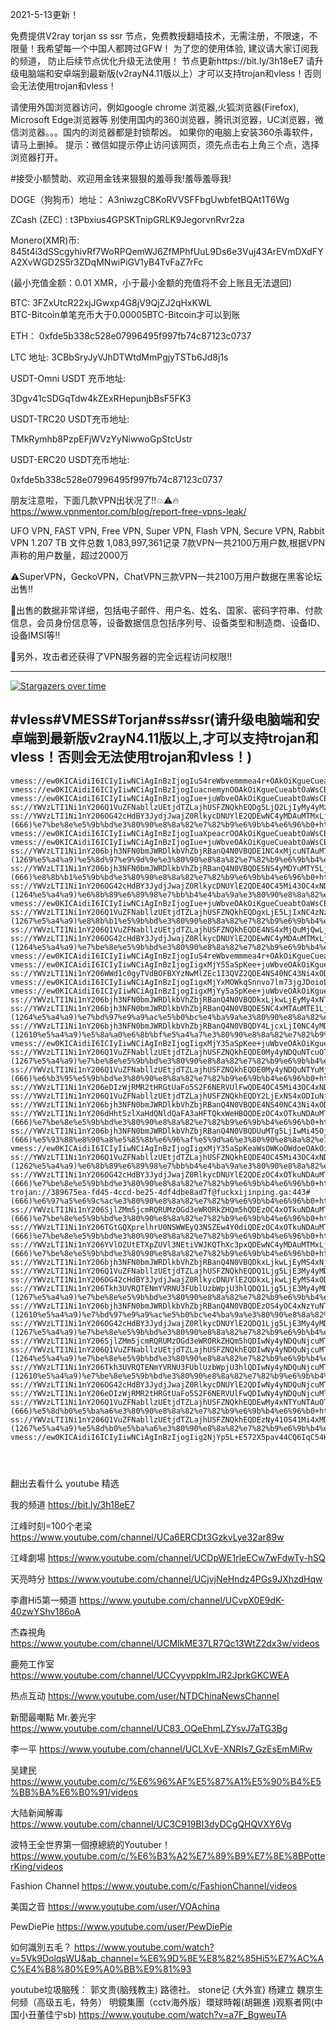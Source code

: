 2021-5-13更新！

免费提供V2ray torjan ss ssr 节点，免费教授翻墙技术，无需注册，不限速，不限量！我希望每一个中国人都跨过GFW！
为了您的使用体验, 建议请大家订阅我的频道， 防止后续节点优化升级无法使用！   节点更新https://bit.ly/3h18eE7
请升级电脑端和安卓端到最新版(v2rayN4.11版以上）才可以支持trojan和vless！否则会无法使用trojan和vless！
               
请使用外国浏览器访问，例如google chrome 浏览器,火狐浏览器(Firefox), Microsoft Edge浏览器等
别使用国内的360浏览器，腾讯浏览器，UC浏览器，微信浏览器。。。国内的浏览器都是封锁帮凶。
如果你的电脑上安装360杀毒软件，请马上删掉。
提示：微信如提示停止访问该网页，须先点击右上角三个点，选择浏览器打开。

#接受小额赞助、欢迎用金钱来狠狠的羞辱我!羞辱羞辱我!

DOGE（狗狗币）地址： A3niwzgC8KoRVVSFFbgUwbfetBQAt1T6Wg

ZCash (ZEC) :  t3Pbxius4GPSKTnipGRLK9JegorvnRvr2za

Monero(XMR)币:    845t4i3dSScgyhivRf7WoRPQemWJ6ZfMPhfUuL9Ds6e3Vuj43ArEVmDXdFYA2XvWGD2S5r3ZDqMNwiPiGV1yB4TvFaZ7rFc

(最小充值金额：0.01 XMR，小于最小金额的充值将不会上账且无法退回)

BTC:    3FZxUtcR22xjJGwxp4G8jV9QjZJ2qHxKWL                               
BTC-Bitcoin单笔充币大于0.00005BTC-Bitcoin才可以到账

ETH：  0xfde5b338c528e07996495f997fb74c87123c0737
  
LTC 地址:   3CBbSryJyVJhDTWtdMmPgjyTSTb6Jd8j1s



USDT-Omni USDT 充币地址:  

3Dgv41cSDGqTdw4kZExRHepunjbBsF5FK3

USDT-TRC20  USDT充币地址:

TMkRymhb8PzpEFjWVzYyNiwwoGpStcUstr

USDT-ERC20 USDT充币地址:
 
0xfde5b338c528e07996495f997fb74c87123c0737
 
 
朋友注意啦，下面几款VPN出状况了‼️💥⚠️🔥
https://www.vpnmentor.com/blog/report-free-vpns-leak/

UFO VPN, FAST VPN, Free VPN, Super VPN, Flash VPN, Secure VPN, Rabbit VPN
1.207 TB
文件总数	1,083,997,361记录
7款VPN一共2100万用户数,根据VPN声称的用户数量，超过2000万
	
⚠️SuperVPN，GeckoVPN，ChatVPN三款VPN一共2100万用户数据在黑客论坛出售‼️

💢出售的数据非常详细，包括电子邮件、用户名、姓名、国家、密码字符串、付款信息，会员身份信息等，设备数据信息包括序列号、设备类型和制造商、设备ID、设备IMSI等‼️

💢另外，攻击者还获得了VPN服务器的完全远程访问权限‼️

--------------------------------
[![Stargazers over time](
https://github.com/JACKUSR2089/v2ray-subscribed/blob/master/3-28.PNG)](https://starchart.cc/phlinhng/v2ray-tcp-tls-web)


 
#vless#VMESS#Torjan#ss#ssr(请升级电脑端和安卓端到最新版v2rayN4.11版以上,才可以支持trojan和vless！否则会无法使用trojan和vless！)
----------------------------------------------------------------------------------------------------------------------------------------------------
~~~
vmess://ew0KICAidiI6ICIyIiwNCiAgInBzIjogIuS4reWbvemmmea4r+OAkOiKgueCueabtOaWsCBodHRwczovL2JpdC5seS8zaDE4ZUU344CRIiwNCiAgImFkZCI6ICIyMjMuMTY2LjE2NS4yNDMiLA0KICAicG9ydCI6ICIxMDAwNSIsDQogICJpZCI6ICI0MzQ2YWMyMS01OTRjLTQxNWYtODRjYi00MDMwN2I3YjMyZmEiLA0KICAiYWlkIjogIjEiLA0KICAic2N5IjogImF1dG8iLA0KICAibmV0IjogInRjcCIsDQogICJ0eXBlIjogIm5vbmUiLA0KICAiaG9zdCI6ICIyMjMuMTY2LjE2NS4yNDMiLA0KICAicGF0aCI6ICIiLA0KICAidGxzIjogIiIsDQogICJzbmkiOiAiIg0KfQ==
vmess://ew0KICAidiI6ICIyIiwNCiAgInBzIjogIuacnemynOOAkOiKgueCueabtOaWsCBodHRwczovL2JpdC5seS8zaDE4ZUU344CRIiwNCiAgImFkZCI6ICIyMjMuMTY2LjE2NS4yNDMiLA0KICAicG9ydCI6ICIxMDAwMiIsDQogICJpZCI6ICI0MzQ2YWMyMS01OTRjLTQxNWYtODRjYi00MDMwN2I3YjMyZmEiLA0KICAiYWlkIjogIjEiLA0KICAic2N5IjogImF1dG8iLA0KICAibmV0IjogInRjcCIsDQogICJ0eXBlIjogIm5vbmUiLA0KICAiaG9zdCI6ICIyMjMuMTY2LjE2NS4yNDMiLA0KICAicGF0aCI6ICIiLA0KICAidGxzIjogIiIsDQogICJzbmkiOiAiIg0KfQ==
vmess://ew0KICAidiI6ICIyIiwNCiAgInBzIjogIue+juWbveOAkOiKgueCueabtOaWsCBodHRwczovL2JpdC5seS8zaDE4ZUU344CRIiwNCiAgImFkZCI6ICJzaGNuMi0wNC5pcGxjMTg4LmNvbSIsDQogICJwb3J0IjogIjEwMDAyIiwNCiAgImlkIjogIjQzNDZhYzIxLTU5NGMtNDE1Zi04NGNiLTQwMzA3YjdiMzJmYSIsDQogICJhaWQiOiAiMSIsDQogICJzY3kiOiAiYXV0byIsDQogICJuZXQiOiAidGNwIiwNCiAgInR5cGUiOiAibm9uZSIsDQogICJob3N0IjogInNoY24yLTA0LmlwbGMxODguY29tIiwNCiAgInBhdGgiOiAiIiwNCiAgInRscyI6ICIiLA0KICAic25pIjogIiINCn0=
ss://YWVzLTI1Ni1nY206Q1VuZFNabllzUEtjdTZLajhUSFZNQkhEQDg5LjQ2LjIyMy4yMzk6Mzk3NzI=#%e8%8d%b7%e5%85%b0%e3%80%90%e8%8a%82%e7%82%b9%e6%9b%b4%e6%96%b0+https%3a%2f%2fbit.ly%2f3h18eE7%e3%80%91
ss://YWVzLTI1Ni1nY206OG42cHdBY3JydjJwajZ0RlkycDNUYlE2QDEwNC4yMDAuMTMxLjI0NTozMzk5Mg==#(666)%e7%be%8e%e5%9b%bd%e3%80%90%e8%8a%82%e7%82%b9%e6%9b%b4%e6%96%b0+https%3a%2f%2fbit.ly%2f3h18eE7%e3%80%91
vmess://ew0KICAidiI6ICIyIiwNCiAgInBzIjogIuaXpeacrOOAkOiKgueCueabtOaWsCBodHRwczovL2JpdC5seS8zaDE4ZUU344CRIiwNCiAgImFkZCI6ICJrbGpwbmEuMnN4Lnh5eiIsDQogICJwb3J0IjogIjIwMDg2IiwNCiAgImlkIjogImZkYTkyNTg1LTQxYjAtNDNhYi05YWVjLWY0YzlkYjgwMmYxYyIsDQogICJhaWQiOiAiMiIsDQogICJzY3kiOiAiYXV0byIsDQogICJuZXQiOiAid3MiLA0KICAidHlwZSI6ICJub25lIiwNCiAgImhvc3QiOiAia2xqcG5hLjJzeC54eXoiLA0KICAicGF0aCI6ICIvaW5kZXgiLA0KICAidGxzIjogIiIsDQogICJzbmkiOiAiIg0KfQ==
vmess://ew0KICAidiI6ICIyIiwNCiAgInBzIjogIue+juWbveOAkOiKgueCueabtOaWsCBodHRwczovL2JpdC5seS8zaDE4ZUU344CRIiwNCiAgImFkZCI6ICJjYy5oY2lhaGNpcGhjaWUuY2x1YiIsDQogICJwb3J0IjogIjQ0MyIsDQogICJpZCI6ICI5YTI5N2JiMS0wNmUzLTRlNmYtOTdmYS0zZDMyMDJkNDY1OTYiLA0KICAiYWlkIjogIjAiLA0KICAic2N5IjogImF1dG8iLA0KICAibmV0IjogIndzIiwNCiAgInR5cGUiOiAibm9uZSIsDQogICJob3N0IjogImNjLmhjaWFoY2lwaGNpZS5jbHViIiwNCiAgInBhdGgiOiAiLzg0YzNmLyIsDQogICJ0bHMiOiAidGxzIiwNCiAgInNuaSI6ICIiDQp9
ss://YWVzLTI1Ni1nY206bjh3NFN0bmJWRDlkbVhZbjRBanQ4N0VBQDE1NC4xMjcuNTAuMTM4OjMxNTcy#(1269%e5%a4%a9)%e5%8d%97%e9%9d%9e%e3%80%90%e8%8a%82%e7%82%b9%e6%9b%b4%e6%96%b0+https%3a%2f%2fbit.ly%2f3h18eE7%e3%80%91
ss://YWVzLTI1Ni1nY206bjh3NFN0bmJWRDlkbVhZbjRBanQ4N0VBQDE5NS4yMDYuMTY5LjIwMzozMTU3Mg==#(666)%e8%8b%b1%e5%9b%bd%e3%80%90%e8%8a%82%e7%82%b9%e6%9b%b4%e6%96%b0+https%3a%2f%2fbit.ly%2f3h18eE7%e3%80%91
ss://YWVzLTI1Ni1nY206OG42cHdBY3JydjJwajZ0RlkycDNUYlE2QDE4OC45Mi43OC4xNDU6MzM5OTI=#(1264%e5%a4%a9)%e6%8b%89%e6%89%98%e7%bb%b4%e4%ba%9a%e3%80%90%e8%8a%82%e7%82%b9%e6%9b%b4%e6%96%b0+https%3a%2f%2fbit.ly%2f3h18eE7%e3%80%91
vmess://ew0KICAidiI6ICIyIiwNCiAgInBzIjogIue+juWbveOAkOiKgueCueabtOaWsCBodHRwczovL2JpdC5seS8zaDE4ZUU344CRIiwNCiAgImFkZCI6ICIyMy4yMjUuMTY1LjI0MiIsDQogICJwb3J0IjogIjQ0MyIsDQogICJpZCI6ICIzNGY4ZGQyZS01NWYwLTRkOTUtYmZkYS03MTRmNTBiNmMwZTEiLA0KICAiYWlkIjogIjY0IiwNCiAgInNjeSI6ICJhdXRvIiwNCiAgIm5ldCI6ICJ3cyIsDQogICJ0eXBlIjogIm5vbmUiLA0KICAiaG9zdCI6ICJ3d3cuMTA5MjU4NDgueHl6IiwNCiAgInBhdGgiOiAiL3BhdGgvMTYwMzE3MzQyNTA2IiwNCiAgInRscyI6ICJ0bHMiLA0KICAic25pIjogIiINCn0=
ss://YWVzLTI1Ni1nY206Q1VuZFNabllzUEtjdTZLajhUSFZNQkhEQDgxLjE5LjIxNC4zNzozOTc3Mg==#(1267%e5%a4%a9)%e8%8b%b1%e5%9b%bd%e3%80%90%e8%8a%82%e7%82%b9%e6%9b%b4%e6%96%b0+https%3a%2f%2fbit.ly%2f3h18eE7%e3%80%91
ss://YWVzLTI1Ni1nY206Q1VuZFNabllzUEtjdTZLajhUSFZNQkhEQDE4NS4xMjQuMjQwLjE0OTozOTc3Mg==#%e7%bd%97%e9%a9%ac%e5%b0%bc%e4%ba%9a%e3%80%90%e8%8a%82%e7%82%b9%e6%9b%b4%e6%96%b0+https%3a%2f%2fbit.ly%2f3h18eE7%e3%80%91
ss://YWVzLTI1Ni1nY206OG42cHdBY3JydjJwajZ0RlkycDNUYlE2QDEwNC4yMDAuMTMxLjE2NTozMzk5Mg==#(1264%e5%a4%a9)%e7%be%8e%e5%9b%bd%e3%80%90%e8%8a%82%e7%82%b9%e6%9b%b4%e6%96%b0+https%3a%2f%2fbit.ly%2f3h18eE7%e3%80%91
vmess://ew0KICAidiI6ICIyIiwNCiAgInBzIjogIuS4reWbvemmmea4r+OAkOiKgueCueabtOaWsCBodHRwczovL2JpdC5seS8zaDE4ZUU344CRIiwNCiAgImFkZCI6ICIxOC4xNjcuMTY2LjExMyIsDQogICJwb3J0IjogIjgwIiwNCiAgImlkIjogIjQwOTRkYjNlLTU3OTQtNGM2My1iOTVhLWI0ZWE3NTQxNjNjNSIsDQogICJhaWQiOiAiMSIsDQogICJzY3kiOiAiYXV0byIsDQogICJuZXQiOiAid3MiLA0KICAidHlwZSI6ICJub25lIiwNCiAgImhvc3QiOiAiMTguMTY3LjE2Ni4xMTMiLA0KICAicGF0aCI6ICIvc29tZXRpbWVzbmFpdmUiLA0KICAidGxzIjogIiIsDQogICJzbmkiOiAiIg0KfQ==
vmess://ew0KICAidiI6ICIyIiwNCiAgInBzIjogIigxMjY55aSpKee+juWbveOAkOiKgueCueabtOaWsCBodHRwczovL2JpdC5seS8zaDE4ZUU344CRIiwNCiAgImFkZCI6ICIyMy4yMjQuMTY0LjEwMCIsDQogICJwb3J0IjogIjQ0MyIsDQogICJpZCI6ICJkMjVhNjU4My01MmNhLTQ5NmYtODdhZS1mMjI3NWIzYjBkZGQiLA0KICAiYWlkIjogIjY0IiwNCiAgInNjeSI6ICJhdXRvIiwNCiAgIm5ldCI6ICJ3cyIsDQogICJ0eXBlIjogIm5vbmUiLA0KICAiaG9zdCI6ICJ3d3cuMDkwMjUxMjAueHl6IiwNCiAgInBhdGgiOiAiL3BhdGgvMTYwMzE3MzQyNTA2IiwNCiAgInRscyI6ICJ0bHMiLA0KICAic25pIjogIiINCn0=
ss://YWVzLTI1Ni1nY206WWd1c0gyTVdBOFBXYzNwMlZEc1I3QVZ2QDE4NS40NC43Ni4xODg6MzE3NjQ=#%e8%8b%b1%e5%9b%bd%e3%80%90%e8%8a%82%e7%82%b9%e6%9b%b4%e6%96%b0+https%3a%2f%2fbit.ly%2f3h18eE7%e3%80%91
vmess://ew0KICAidiI6ICIyIiwNCiAgInBzIjogIigxMjYxMOWkqSnnvo7lm73jgJDoioLngrnmm7TmlrAgaHR0cHM6Ly9iaXQubHkvM2gxOGVFN+OAkSIsDQogICJhZGQiOiAiMjMuMjI1LjIxMy4yNDIiLA0KICAicG9ydCI6ICI0NDMiLA0KICAiaWQiOiAiMTFjNzAzYTgtZjNlYi00YjNhLWJjOWItMjUzOWM2YWM2Nzk2IiwNCiAgImFpZCI6ICI2NCIsDQogICJzY3kiOiAiYXV0byIsDQogICJuZXQiOiAid3MiLA0KICAidHlwZSI6ICJub25lIiwNCiAgImhvc3QiOiAid3d3LjE2Nzg5MzEyLnh5eiIsDQogICJwYXRoIjogIi9wYXRoLzE2MDMxNzM0MjUwNiIsDQogICJ0bHMiOiAidGxzIiwNCiAgInNuaSI6ICIiDQp9
vmess://ew0KICAidiI6ICIyIiwNCiAgInBzIjogIigxMjYy5aSpKee+juWbveOAkOiKgueCueabtOaWsCBodHRwczovL2JpdC5seS8zaDE4ZUU344CRIiwNCiAgImFkZCI6ICJiaWdzdXIuY2YiLA0KICAicG9ydCI6ICI0NDMiLA0KICAiaWQiOiAiNTRkNDhiM2UtODlmNS0xMWViLWE1N2QtNTYwMDAzNDI2YmRjIiwNCiAgImFpZCI6ICIxMiIsDQogICJzY3kiOiAiYXV0byIsDQogICJuZXQiOiAid3MiLA0KICAidHlwZSI6ICJub25lIiwNCiAgImhvc3QiOiAiYmlnc3VyLmNmIiwNCiAgInBhdGgiOiAiL3d5Q25YNURjLyIsDQogICJ0bHMiOiAidGxzIiwNCiAgInNuaSI6ICIiDQp9
ss://YWVzLTI1Ni1nY206bjh3NFN0bmJWRDlkbVhZbjRBanQ4N0VBQDkxLjkwLjEyMy4xNTU6MzE1NzI=#%e6%af%94%e5%88%a9%e6%97%b6%e3%80%90%e8%8a%82%e7%82%b9%e6%9b%b4%e6%96%b0+https%3a%2f%2fbit.ly%2f3h18eE7%e3%80%91
ss://YWVzLTI1Ni1nY206bjh3NFN0bmJWRDlkbVhZbjRBanQ4N0VBQDE5NC4xMTAuMTE1Ljg1OjMxNTcy#(1264%e5%a4%a9)%e7%bd%97%e9%a9%ac%e5%b0%bc%e4%ba%9a%e3%80%90%e8%8a%82%e7%82%b9%e6%9b%b4%e6%96%b0+https%3a%2f%2fbit.ly%2f3h18eE7%e3%80%91
ss://YWVzLTI1Ni1nY206bjh3NFN0bmJWRDlkbVhZbjRBanQ4N0VBQDY4LjcxLjI0NC4yMDg6MzE1NzI=#(12610%e5%a4%a9)%e5%8a%a0%e6%8b%bf%e5%a4%a7%e3%80%90%e8%8a%82%e7%82%b9%e6%9b%b4%e6%96%b0+https%3a%2f%2fbit.ly%2f3h18eE7%e3%80%91
vmess://ew0KICAidiI6ICIyIiwNCiAgInBzIjogIigxMjY35aSpKee+juWbveOAkOiKgueCueabtOaWsCBodHRwczovL2JpdC5seS8zaDE4ZUU344CRIiwNCiAgImFkZCI6ICJjLXVzMy5vb3hjLmNjIiwNCiAgInBvcnQiOiAiNDQzIiwNCiAgImlkIjogImRiNWQxYWEzLTkwOGItNDRkMS1iZTBhLTRlNmE4ZDRlNGNkYSIsDQogICJhaWQiOiAiNjQiLA0KICAic2N5IjogImF1dG8iLA0KICAibmV0IjogIndzIiwNCiAgInR5cGUiOiAibm9uZSIsDQogICJob3N0IjogImMtdXMzLm9veGMuY2MiLA0KICAicGF0aCI6ICIvamoiLA0KICAidGxzIjogInRscyIsDQogICJzbmkiOiAiIg0KfQ==
ss://YWVzLTI1Ni1nY206Q1VuZFNabllzUEtjdTZLajhUSFZNQkhEQDE0My4yNDQuNTcuOTk6Mzk3NzI=#(1267%e5%a4%a9)%e7%be%8e%e5%9b%bd%e3%80%90%e8%8a%82%e7%82%b9%e6%9b%b4%e6%96%b0+https%3a%2f%2fbit.ly%2f3h18eE7%e3%80%91
ss://YWVzLTI1Ni1nY206Q1VuZFNabllzUEtjdTZLajhUSFZNQkhEQDE0My4yNDQuNTYuMjMwOjM5Nzcy#(666)%e6%b3%95%e5%9b%bd%e3%80%90%e8%8a%82%e7%82%b9%e6%9b%b4%e6%96%b0+https%3a%2f%2fbit.ly%2f3h18eE7%e3%80%91
ss://YWVzLTI1Ni1nY206eDIzWjRMR2tHRGtUaFo5S2F6NERVUlFwQDE4OC45Mi43OC4xNDU6NDAwOTM=#%e6%8b%89%e6%89%98%e7%bb%b4%e4%ba%9a%e3%80%90%e8%8a%82%e7%82%b9%e6%9b%b4%e6%96%b0+https%3a%2f%2fbit.ly%2f3h18eE7%e3%80%91
ss://YWVzLTI1Ni1nY206Q1VuZFNabllzUEtjdTZLajhUSFZNQkhEQDY2LjExNS4xODIuNjc6Mzk3NzI=#%e7%be%8e%e5%9b%bd%e3%80%90%e8%8a%82%e7%82%b9%e6%9b%b4%e6%96%b0+https%3a%2f%2fbit.ly%2f3h18eE7%e3%80%91
ss://YWVzLTI1Ni1nY206bjh3NFN0bmJWRDlkbVhZbjRBanQ4N0VBQDE4NS40NC43Ni4xODg6MzE1NzI=#%e8%8b%b1%e5%9b%bd%e3%80%90%e8%8a%82%e7%82%b9%e6%9b%b4%e6%96%b0+https%3a%2f%2fbit.ly%2f3h18eE7%e3%80%91
ss://YWVzLTI1Ni1nY206dHhtSzlXaHdQNldQaFA3aHFTQkxWeHBOQDEzOC4xOTkuNDAuMTY5OjM0Njg3#(666)%e7%be%8e%e5%9b%bd%e3%80%90%e8%8a%82%e7%82%b9%e6%9b%b4%e6%96%b0+https%3a%2f%2fbit.ly%2f3h18eE7%e3%80%91
ss://YWVzLTI1Ni1nY206bjh3NFN0bmJWRDlkbVhZbjRBanQ4N0VBQDUuMTg5LjIwMi45OjMxNTcy#(666)%e5%93%88%e8%90%a8%e5%85%8b%e6%96%af%e5%9d%a6%e3%80%90%e8%8a%82%e7%82%b9%e6%9b%b4%e6%96%b0+https%3a%2f%2fbit.ly%2f3h18eE7%e3%80%91
vmess://ew0KICAidiI6ICIyIiwNCiAgInBzIjogIigxMjY35aSpKeaWsOWKoOWdoeOAkOiKgueCueabtOaWsCBodHRwczovL2JpdC5seS8zaDE4ZUU344CRIiwNCiAgImFkZCI6ICIxNzIuMTA0LjYyLjI0OCIsDQogICJwb3J0IjogIjgwIiwNCiAgImlkIjogIjNjNmUyNzU0LTk1NTMtNDgwMS1iY2IyLTIwNDNkOTJhNWEwZSIsDQogICJhaWQiOiAiMiIsDQogICJzY3kiOiAiYXV0byIsDQogICJuZXQiOiAid3MiLA0KICAidHlwZSI6ICJub25lIiwNCiAgImhvc3QiOiAiMTcyLjEwNC42Mi4yNDgiLA0KICAicGF0aCI6ICIvIiwNCiAgInRscyI6ICIiLA0KICAic25pIjogIiINCn0=
ss://YWVzLTI1Ni1nY206Q1VuZFNabllzUEtjdTZLajhUSFZNQkhEQDE4OC45Mi43OC4xNDU6Mzk3NzI=#(1262%e5%a4%a9)%e6%8b%89%e6%89%98%e7%bb%b4%e4%ba%9a%e3%80%90%e8%8a%82%e7%82%b9%e6%9b%b4%e6%96%b0+https%3a%2f%2fbit.ly%2f3h18eE7%e3%80%91
ss://YWVzLTI1Ni1nY206OG42cHdBY3JydjJwajZ0RlkycDNUYlE2QDEzOC4xOTkuNDAuMTY5OjMzOTky#(666)%e7%be%8e%e5%9b%bd%e3%80%90%e8%8a%82%e7%82%b9%e6%9b%b4%e6%96%b0+https%3a%2f%2fbit.ly%2f3h18eE7%e3%80%91
trojan://389675ea-fd45-4ccd-be25-4df4dbe8ad7f@fuckxijinping.ga:443#(666)%e6%97%a5%e6%9c%ac%e3%80%90%e8%8a%82%e7%82%b9%e6%9b%b4%e6%96%b0+https%3a%2f%2fbit.ly%2f3h18eE7%e3%80%91
ss://YWVzLTI1Ni1nY206SjlZMm5jcmRQRUMzOGd3eWRORkZHQm5hQDEzOC4xOTkuNDAuMTY5OjM1Mjk0#(666)%e7%be%8e%e5%9b%bd%e3%80%90%e8%8a%82%e7%82%b9%e6%9b%b4%e6%96%b0+https%3a%2f%2fbit.ly%2f3h18eE7%e3%80%91
ss://YWVzLTI1Ni1nY206TGtGQXprelhrU0NSWWEyQ3NSZEw4Y0diQDEzOC4xOTkuNDAuMTY5OjM0ODE1#(666)%e7%be%8e%e5%9b%bd%e3%80%90%e8%8a%82%e7%82%b9%e6%9b%b4%e6%96%b0+https%3a%2f%2fbit.ly%2f3h18eE7%e3%80%91
ss://YWVzLTI1Ni1nY206YVlOZUtETXpZUVl3NEtiVWJKQThXc3pxQDEwNC4yMDAuMTMxLjI0NTozMTk0NA==#(666)%e7%be%8e%e5%9b%bd%e3%80%90%e8%8a%82%e7%82%b9%e6%9b%b4%e6%96%b0+https%3a%2f%2fbit.ly%2f3h18eE7%e3%80%91
ss://YWVzLTI1Ni1nY206bjh3NFN0bmJWRDlkbVhZbjRBanQ4N0VBQDkxLjkwLjEyMS4xNjM6MzE1NzI=#%e8%8b%b1%e5%9b%bd%e3%80%90%e8%8a%82%e7%82%b9%e6%9b%b4%e6%96%b0+https%3a%2f%2fbit.ly%2f3h18eE7%e3%80%91
ss://YWVzLTI1Ni1nY206Q1VuZFNabllzUEtjdTZLajhUSFZNQkhEQDQ1Ljg5LjE3My4yMDU6Mzk3NzI=#%e7%be%8e%e5%9b%bd%e3%80%90%e8%8a%82%e7%82%b9%e6%9b%b4%e6%96%b0+https%3a%2f%2fbit.ly%2f3h18eE7%e3%80%91
ss://YWVzLTI1Ni1nY206OG42cHdBY3JydjJwajZ0RlkycDNUYlE2QDkxLjkwLjEyMS4xODc6MzM5OTI=#%e8%8b%b1%e5%9b%bd%e3%80%90%e8%8a%82%e7%82%b9%e6%9b%b4%e6%96%b0+https%3a%2f%2fbit.ly%2f3h18eE7%e3%80%91
ss://YWVzLTI1Ni1nY206Tkh3UVRQTENmYVRNU3FUblUzbWpjU3hlQDQ1Ljg5LjE3My4yMDU6MzM5OTg=#(1267%e5%a4%a9)%e7%be%8e%e5%9b%bd%e3%80%90%e8%8a%82%e7%82%b9%e6%9b%b4%e6%96%b0+https%3a%2f%2fbit.ly%2f3h18eE7%e3%80%91
ss://YWVzLTI1Ni1nY206bjh3NFN0bmJWRDlkbVhZbjRBanQ4N0VBQDEzOS4yOC4xNzYuNTM6MzE1NzI=#(12610%e5%a4%a9)%e7%bd%97%e9%a9%ac%e5%b0%bc%e4%ba%9a%e3%80%90%e8%8a%82%e7%82%b9%e6%9b%b4%e6%96%b0+https%3a%2f%2fbit.ly%2f3h18eE7%e3%80%91
ss://YWVzLTI1Ni1nY206OG42cHdBY3JydjJwajZ0RlkycDNUYlE2QDQ1Ljg5LjE3My4yMDU6MzM5OTI=#(1267%e5%a4%a9)%e7%be%8e%e5%9b%bd%e3%80%90%e8%8a%82%e7%82%b9%e6%9b%b4%e6%96%b0+https%3a%2f%2fbit.ly%2f3h18eE7%e3%80%91
ss://YWVzLTI1Ni1nY206SjlZMm5jcmRQRUMzOGd3eWRORkZHQm5hQDIwNy4yNDQuNjcuMTQ5OjM1Mjk0#%e7%be%8e%e5%9b%bd%e3%80%90%e8%8a%82%e7%82%b9%e6%9b%b4%e6%96%b0+https%3a%2f%2fbit.ly%2f3h18eE7%e3%80%91
ss://YWVzLTI1Ni1nY206Q1VuZFNabllzUEtjdTZLajhUSFZNQkhEQDIwNy4yNDQuNjcuMTQ5OjM5Nzcy#(1264%e5%a4%a9)%e7%be%8e%e5%9b%bd%e3%80%90%e8%8a%82%e7%82%b9%e6%9b%b4%e6%96%b0+https%3a%2f%2fbit.ly%2f3h18eE7%e3%80%91
ss://YWVzLTI1Ni1nY206Tkh3UVRQTENmYVRNU3FUblUzbWpjU3hlQDIwNy4yNDQuNjcuMTQ5OjMzOTk4#(12610%e5%a4%a9)%e7%be%8e%e5%9b%bd%e3%80%90%e8%8a%82%e7%82%b9%e6%9b%b4%e6%96%b0+https%3a%2f%2fbit.ly%2f3h18eE7%e3%80%91
ss://YWVzLTI1Ni1nY206OG42cHdBY3JydjJwajZ0RlkycDNUYlE2QDIwNy4yNDQuNjcuMTQ5OjMzOTky#%e7%be%8e%e5%9b%bd%e3%80%90%e8%8a%82%e7%82%b9%e6%9b%b4%e6%96%b0+https%3a%2f%2fbit.ly%2f3h18eE7%e3%80%91
ss://YWVzLTI1Ni1nY206eDIzWjRMR2tHRGtUaFo5S2F6NERVUlFwQDIwNy4yNDQuNjcuMTQ5OjQwMDkz#%e7%be%8e%e5%9b%bd%e3%80%90%e8%8a%82%e7%82%b9%e6%9b%b4%e6%96%b0+https%3a%2f%2fbit.ly%2f3h18eE7%e3%80%91
ss://YWVzLTI1Ni1nY206Q1VuZFNabllzUEtjdTZLajhUSFZNQkhEQDEwMy4xNTYuNTAuOTE6Mzk3NzI=#(666)%e5%8d%b0%e5%ba%a6%e3%80%90%e8%8a%82%e7%82%b9%e6%9b%b4%e6%96%b0+https%3a%2f%2fbit.ly%2f3h18eE7%e3%80%91
ss://YWVzLTI1Ni1nY206Q1VuZFNabllzUEtjdTZLajhUSFZNQkhEQDEzNy41OS41Mi4xMDc6Mzk3NzI=#(1267%e5%a4%a9)%e5%8d%b0%e5%ba%a6%e3%80%90%e8%8a%82%e7%82%b9%e6%9b%b4%e6%96%b0+https%3a%2f%2fbit.ly%2f3h18eE7%e3%80%91
vmess://ew0KICAidiI6ICIyIiwNCiAgInBzIjogIig2NjYp5L+E572X5pav44CQ6IqC54K55pu05pawIGh0dHBzOi8vYml0Lmx5LzNoMThlRTfjgJEiLA0KICAiYWRkIjogIjkxLjI0NS4yMjcuMTM1IiwNCiAgInBvcnQiOiAiMzgxNjYiLA0KICAiaWQiOiAiOTU1MWQ0ZmQtNjEwZS00YmYzLTlmOTMtMWRmNTQ1MmMzNjU0IiwNCiAgImFpZCI6ICIzMiIsDQogICJzY3kiOiAiYXV0byIsDQogICJuZXQiOiAid3MiLA0KICAidHlwZSI6ICJub25lIiwNCiAgImhvc3QiOiAiOTEuMjQ1LjIyNy4xMzUiLA0KICAicGF0aCI6ICIvIiwNCiAgInRscyI6ICIiLA0KICAic25pIjogIiINCn0=




 ~~~
翻出去看什么
youtube 精选

我的频道                       https://bit.ly/3h18eE7
 
江峰时刻=100个老梁                 https://www.youtube.com/channel/UCa6ERCDt3GzkvLye32ar89w

江峰劇場                  https://www.youtube.com/channel/UCDpWE1rleECw7wFdwTy-hSQ

天亮時分                  https://www.youtube.com/channel/UCjvjNeHndz4PGs9JXhzdHqw

李肅Hi5第一頻道            https://www.youtube.com/channel/UCvpX0E9dK-40zwYShv186oA

杰森視角                   https://www.youtube.com/channel/UCMIkME37LR7Qc13WtZ2dx3w/videos           
 
鹿苑工作室                 https://www.youtube.com/channel/UCCyyvppkImJR2JprkGKCWEA

热点互动                   https://www.youtube.com/user/NTDChinaNewsChannel

新聞最嘲點 Mr.姜光宇        https://www.youtube.com/channel/UC83_OQeEhmLZYsvJ7aTG3Bg

李一平                     https://www.youtube.com/channel/UCLXvE-XNRIs7_GzEsEmMiRw

吴建民                     https://www.youtube.com/c/%E6%96%AF%E5%87%A1%E5%90%B4%E5%BB%BA%E6%B0%91/videos

大陆新闻解毒                https://www.youtube.com/channel/UC3C919BI3dyDCgQHQVXY6Vg

波特王全世界第一個撩總統的Youtuber！https://www.youtube.com/c/%E6%B3%A2%E7%89%B9%E7%8E%8BPotterKing/videos

Fashion Channel            https://www.youtube.com/c/FashionChannel/videos

美国之音                    https://www.youtube.com/user/VOAchina  

PewDiePie                  https://www.youtube.com/user/PewDiePie 

如何識別五毛？             https://www.youtube.com/watch?v=5Vk9DolqsWU&ab_channel=%E6%9D%8E%E8%82%85Hi5%E7%AC%AC%E4%B8%80%E9%A0%BB%E9%81%93

youtube垃圾脑残： 郭文贵(脑残教主)  路德社。   stone记 {大外宣}  杨建立  魏京生   何频（高级五毛，特务）  明鏡集團（cctv海外版）環球時報(胡錫進 )观察者网(中国小丑董佳宁sb)
https://www.youtube.com/watch?v=a7F_BgweuTA

